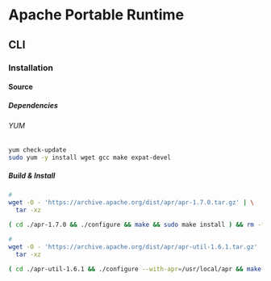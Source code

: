 # Apache Portable Runtime

## CLI

### Installation

#### Source

##### Dependencies

###### YUM

```sh
yum check-update
sudo yum -y install wget gcc make expat-devel
```

##### Build & Install

```sh
#
wget -O - 'https://archive.apache.org/dist/apr/apr-1.7.0.tar.gz' | \
  tar -xz

( cd ./apr-1.7.0 && ./configure && make && sudo make install ) && rm -fR ./apr-1.7.0

#
wget -O - 'https://archive.apache.org/dist/apr/apr-util-1.6.1.tar.gz' | \
  tar -xz

( cd ./apr-util-1.6.1 && ./configure --with-apr=/usr/local/apr && make && sudo make install ) && rm -fR ./apr-util-1.6.1
```
